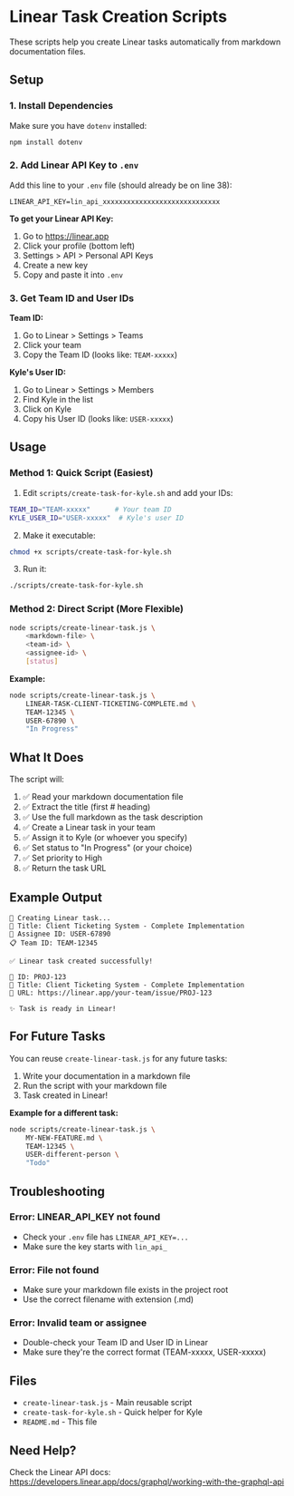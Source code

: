 # Linear Task Creation Scripts

These scripts help you create Linear tasks automatically from markdown documentation files.

## Setup

### 1. Install Dependencies

Make sure you have `dotenv` installed:

```bash
npm install dotenv
```

### 2. Add Linear API Key to `.env`

Add this line to your `.env` file (should already be on line 38):

```env
LINEAR_API_KEY=lin_api_xxxxxxxxxxxxxxxxxxxxxxxxxxxxx
```

**To get your Linear API Key:**
1. Go to https://linear.app
2. Click your profile (bottom left)
3. Settings > API > Personal API Keys
4. Create a new key
5. Copy and paste it into `.env`

### 3. Get Team ID and User IDs

**Team ID:**
1. Go to Linear > Settings > Teams
2. Click your team
3. Copy the Team ID (looks like: `TEAM-xxxxx`)

**Kyle's User ID:**
1. Go to Linear > Settings > Members
2. Find Kyle in the list
3. Click on Kyle
4. Copy his User ID (looks like: `USER-xxxxx`)

## Usage

### Method 1: Quick Script (Easiest)

1. Edit `scripts/create-task-for-kyle.sh` and add your IDs:

```bash
TEAM_ID="TEAM-xxxxx"      # Your team ID
KYLE_USER_ID="USER-xxxxx"  # Kyle's user ID
```

2. Make it executable:

```bash
chmod +x scripts/create-task-for-kyle.sh
```

3. Run it:

```bash
./scripts/create-task-for-kyle.sh
```

### Method 2: Direct Script (More Flexible)

```bash
node scripts/create-linear-task.js \
    <markdown-file> \
    <team-id> \
    <assignee-id> \
    [status]
```

**Example:**

```bash
node scripts/create-linear-task.js \
    LINEAR-TASK-CLIENT-TICKETING-COMPLETE.md \
    TEAM-12345 \
    USER-67890 \
    "In Progress"
```

## What It Does

The script will:
1. ✅ Read your markdown documentation file
2. ✅ Extract the title (first # heading)
3. ✅ Use the full markdown as the task description
4. ✅ Create a Linear task in your team
5. ✅ Assign it to Kyle (or whoever you specify)
6. ✅ Set status to "In Progress" (or your choice)
7. ✅ Set priority to High
8. ✅ Return the task URL

## Example Output

```
🚀 Creating Linear task...
📝 Title: Client Ticketing System - Complete Implementation
👤 Assignee ID: USER-67890
📋 Team ID: TEAM-12345

✅ Linear task created successfully!

📌 ID: PROJ-123
📝 Title: Client Ticketing System - Complete Implementation
🔗 URL: https://linear.app/your-team/issue/PROJ-123

✨ Task is ready in Linear!
```

## For Future Tasks

You can reuse `create-linear-task.js` for any future tasks:

1. Write your documentation in a markdown file
2. Run the script with your markdown file
3. Task created in Linear!

**Example for a different task:**

```bash
node scripts/create-linear-task.js \
    MY-NEW-FEATURE.md \
    TEAM-12345 \
    USER-different-person \
    "Todo"
```

## Troubleshooting

### Error: LINEAR_API_KEY not found
- Check your `.env` file has `LINEAR_API_KEY=...`
- Make sure the key starts with `lin_api_`

### Error: File not found
- Make sure your markdown file exists in the project root
- Use the correct filename with extension (.md)

### Error: Invalid team or assignee
- Double-check your Team ID and User ID in Linear
- Make sure they're the correct format (TEAM-xxxxx, USER-xxxxx)

## Files

- `create-linear-task.js` - Main reusable script
- `create-task-for-kyle.sh` - Quick helper for Kyle
- `README.md` - This file

## Need Help?

Check the Linear API docs: https://developers.linear.app/docs/graphql/working-with-the-graphql-api
